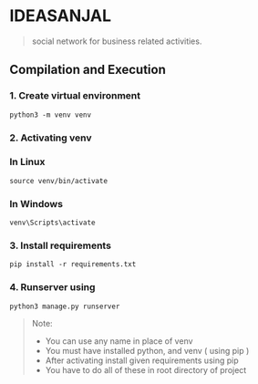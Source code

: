 

# IDEASANJAL
> social network for business related activities.

## Compilation and Execution
### 1. Create virtual environment
`python3 -m venv venv`

### 2. Activating venv
### In Linux
`source venv/bin/activate`
### In Windows
`venv\Scripts\activate`

### 3. Install requirements
`pip install -r requirements.txt`

### 4. Runserver using
`python3 manage.py runserver`

> Note:
> - You can use any name in place of venv
> - You must have installed python, and venv ( using pip )
> - After activating install given requirements using pip
> - You have to do all of these in root directory of project